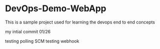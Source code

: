 # DevOps-Demo-WebApp
This is a sample project used for learning the devops end to end concepts

my intial commit 01/26

testing polling SCM
testing webhook
